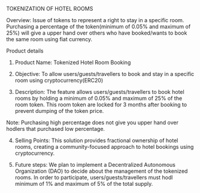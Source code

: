 TOKENIZATION OF HOTEL ROOMS

Overview:
Issue of tokens to represent a right to stay in a specific room. Purchasing a percentage of the token(minimum of 0.05% and maximum of 25%) will give a upper hand over others who have booked/wants to book the same room using fiat currency.

Product details

1. Product Name: Tokenized Hotel Room Booking

2. Objective: To allow users/guests/travellers to book and stay in a specific room using cryptocurrency(ERC20)

3. Description: The feature allows users/guests/travellers to book hotel rooms by holding a minimum of 0.05% and maximum of 25% of the room token. This room token are locked for 3 months after booking to prevent dumping of the token price.

Note: Purchasing high percentage does not give you upper hand over hodlers that purchased low percentage.

4. Selling Points: This solution provides fractional ownership of hotel rooms, creating a community-focused approach to hotel bookings using cryptocurrency.

5. Future steps: We plan to implement a Decentralized Autonomous Organization (DAO) to decide about the management of the tokenized rooms. In order to participate, users/guests/travellers must hodl minimum of 1% and maximum of 5% of the total supply.
